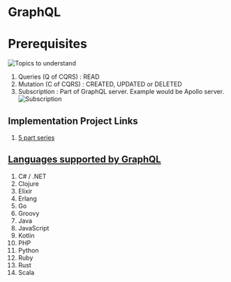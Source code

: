 
# GraphQL 

# Prerequisites
![Topics to understand](https://miro.medium.com/max/3120/1*qDlKyThqaWUyWDwP7jl88A.png)


1. Queries  (Q of CQRS) : READ
2. Mutation (C of CQRS) : CREATED, UPDATED or DELETED
3. Subscription         : Part of GraphQL server. Example would be Apollo server.
![Subscription](/https://www.apollographql.com/docs/apollo-server/ee7fbac9c0ca5b1dd6aef886bb695e63/index-diagram.svg)


## Implementation Project Links

1. [5 part series](https://medium.com/naresh-bhatia/graphql-concepts-i-wish-someone-explained-to-me-a-year-ago-514d5b3c0eab)

## [Languages supported by GraphQL](https://graphql.org/code/)

1. C# / .NET
2. Clojure
3. Elixir
4. Erlang
5. Go
6. Groovy
7. Java
8. JavaScript
9. Kotlin
10. PHP
11. Python
12. Ruby
13. Rust
14. Scala

## 
